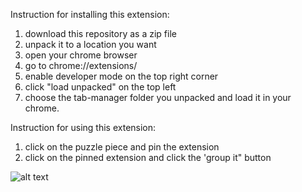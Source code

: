 Instruction for installing this extension:

1. download this repository as a zip file
2. unpack it to a location you want
3. open your chrome browser
4. go to chrome://extensions/
5. enable developer mode on the top right corner
6. click "load unpacked" on the top left
7. choose the tab-manager folder you unpacked and load it in your chrome.

Instruction for using this extension:

1. click on the puzzle piece and pin the extension
2. click on the pinned extension and click the 'group it" button

![alt text](https://wd.imgix.net/image/BhuKGJaIeLNPW9ehns59NfwqKxF2/GdHNy255kS4hWD5vb1fc.png?auto=format&w=1004)

